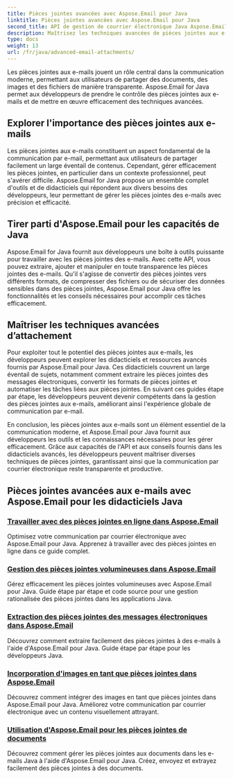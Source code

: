 ```yaml
---
title: Pièces jointes avancées avec Aspose.Email pour Java
linktitle: Pièces jointes avancées avec Aspose.Email pour Java
second_title: API de gestion de courrier électronique Java Aspose.Email
description: Maîtrisez les techniques avancées de pièces jointes aux e-mails avec Aspose.Email pour Java. Explorez des didacticiels pour gérer efficacement les pièces jointes.
type: docs
weight: 13
url: /fr/java/advanced-email-attachments/
---
```


Les pièces jointes aux e-mails jouent un rôle central dans la communication moderne, permettant aux utilisateurs de partager des documents, des images et des fichiers de manière transparente. Aspose.Email for Java permet aux développeurs de prendre le contrôle des pièces jointes aux e-mails et de mettre en œuvre efficacement des techniques avancées.

## Explorer l'importance des pièces jointes aux e-mails

Les pièces jointes aux e-mails constituent un aspect fondamental de la communication par e-mail, permettant aux utilisateurs de partager facilement un large éventail de contenus. Cependant, gérer efficacement les pièces jointes, en particulier dans un contexte professionnel, peut s'avérer difficile. Aspose.Email for Java propose un ensemble complet d'outils et de didacticiels qui répondent aux divers besoins des développeurs, leur permettant de gérer les pièces jointes des e-mails avec précision et efficacité.

## Tirer parti d'Aspose.Email pour les capacités de Java

Aspose.Email for Java fournit aux développeurs une boîte à outils puissante pour travailler avec les pièces jointes des e-mails. Avec cette API, vous pouvez extraire, ajouter et manipuler en toute transparence les pièces jointes des e-mails. Qu'il s'agisse de convertir des pièces jointes vers différents formats, de compresser des fichiers ou de sécuriser des données sensibles dans des pièces jointes, Aspose.Email pour Java offre les fonctionnalités et les conseils nécessaires pour accomplir ces tâches efficacement.

## Maîtriser les techniques avancées d’attachement

Pour exploiter tout le potentiel des pièces jointes aux e-mails, les développeurs peuvent explorer les didacticiels et ressources avancés fournis par Aspose.Email pour Java. Ces didacticiels couvrent un large éventail de sujets, notamment comment extraire les pièces jointes des messages électroniques, convertir les formats de pièces jointes et automatiser les tâches liées aux pièces jointes. En suivant ces guides étape par étape, les développeurs peuvent devenir compétents dans la gestion des pièces jointes aux e-mails, améliorant ainsi l'expérience globale de communication par e-mail.

En conclusion, les pièces jointes aux e-mails sont un élément essentiel de la communication moderne, et Aspose.Email pour Java fournit aux développeurs les outils et les connaissances nécessaires pour les gérer efficacement. Grâce aux capacités de l'API et aux conseils fournis dans les didacticiels avancés, les développeurs peuvent maîtriser diverses techniques de pièces jointes, garantissant ainsi que la communication par courrier électronique reste transparente et productive.

## Pièces jointes avancées aux e-mails avec Aspose.Email pour les didacticiels Java
### [Travailler avec des pièces jointes en ligne dans Aspose.Email](./working-with-inline-attachments/)
Optimisez votre communication par courrier électronique avec Aspose.Email pour Java. Apprenez à travailler avec des pièces jointes en ligne dans ce guide complet.
### [Gestion des pièces jointes volumineuses dans Aspose.Email](./managing-large-attachments/)
Gérez efficacement les pièces jointes volumineuses avec Aspose.Email pour Java. Guide étape par étape et code source pour une gestion rationalisée des pièces jointes dans les applications Java.
### [Extraction des pièces jointes des messages électroniques dans Aspose.Email](./extracting-attachments-from-email-messages/)
Découvrez comment extraire facilement des pièces jointes à des e-mails à l'aide d'Aspose.Email pour Java. Guide étape par étape pour les développeurs Java.
### [Incorporation d'images en tant que pièces jointes dans Aspose.Email](./embedding-images-as-attachments/)
Découvrez comment intégrer des images en tant que pièces jointes dans Aspose.Email pour Java. Améliorez votre communication par courrier électronique avec un contenu visuellement attrayant.
### [Utilisation d'Aspose.Email pour les pièces jointes de documents](./using-aspose-email-for-document-attachments/)
Découvrez comment gérer les pièces jointes aux documents dans les e-mails Java à l'aide d'Aspose.Email pour Java. Créez, envoyez et extrayez facilement des pièces jointes à des documents.
